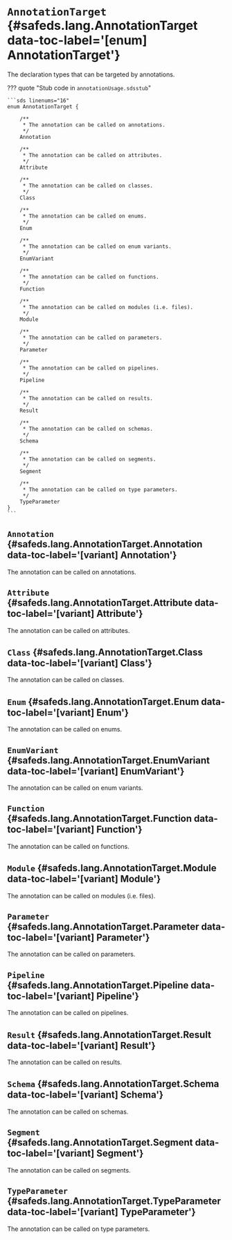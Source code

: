 [//]: # (DO NOT EDIT THIS FILE DIRECTLY. Instead, edit the corresponding stub file and execute `npm run docs:api`.)

# <code class="doc-symbol doc-symbol-enum"></code> `AnnotationTarget` {#safeds.lang.AnnotationTarget data-toc-label='[enum] AnnotationTarget'}

The declaration types that can be targeted by annotations.

??? quote "Stub code in `annotationUsage.sdsstub`"

    ```sds linenums="16"
    enum AnnotationTarget {

        /**
         * The annotation can be called on annotations.
         */
        Annotation

        /**
         * The annotation can be called on attributes.
         */
        Attribute

        /**
         * The annotation can be called on classes.
         */
        Class

        /**
         * The annotation can be called on enums.
         */
        Enum

        /**
         * The annotation can be called on enum variants.
         */
        EnumVariant

        /**
         * The annotation can be called on functions.
         */
        Function

        /**
         * The annotation can be called on modules (i.e. files).
         */
        Module

        /**
         * The annotation can be called on parameters.
         */
        Parameter

        /**
         * The annotation can be called on pipelines.
         */
        Pipeline

        /**
         * The annotation can be called on results.
         */
        Result

        /**
         * The annotation can be called on schemas.
         */
        Schema

        /**
         * The annotation can be called on segments.
         */
        Segment

        /**
         * The annotation can be called on type parameters.
         */
        TypeParameter
    }
    ```

## <code class="doc-symbol doc-symbol-variant"></code> `Annotation` {#safeds.lang.AnnotationTarget.Annotation data-toc-label='[variant] Annotation'}

The annotation can be called on annotations.

## <code class="doc-symbol doc-symbol-variant"></code> `Attribute` {#safeds.lang.AnnotationTarget.Attribute data-toc-label='[variant] Attribute'}

The annotation can be called on attributes.

## <code class="doc-symbol doc-symbol-variant"></code> `Class` {#safeds.lang.AnnotationTarget.Class data-toc-label='[variant] Class'}

The annotation can be called on classes.

## <code class="doc-symbol doc-symbol-variant"></code> `Enum` {#safeds.lang.AnnotationTarget.Enum data-toc-label='[variant] Enum'}

The annotation can be called on enums.

## <code class="doc-symbol doc-symbol-variant"></code> `EnumVariant` {#safeds.lang.AnnotationTarget.EnumVariant data-toc-label='[variant] EnumVariant'}

The annotation can be called on enum variants.

## <code class="doc-symbol doc-symbol-variant"></code> `Function` {#safeds.lang.AnnotationTarget.Function data-toc-label='[variant] Function'}

The annotation can be called on functions.

## <code class="doc-symbol doc-symbol-variant"></code> `Module` {#safeds.lang.AnnotationTarget.Module data-toc-label='[variant] Module'}

The annotation can be called on modules (i.e. files).

## <code class="doc-symbol doc-symbol-variant"></code> `Parameter` {#safeds.lang.AnnotationTarget.Parameter data-toc-label='[variant] Parameter'}

The annotation can be called on parameters.

## <code class="doc-symbol doc-symbol-variant"></code> `Pipeline` {#safeds.lang.AnnotationTarget.Pipeline data-toc-label='[variant] Pipeline'}

The annotation can be called on pipelines.

## <code class="doc-symbol doc-symbol-variant"></code> `Result` {#safeds.lang.AnnotationTarget.Result data-toc-label='[variant] Result'}

The annotation can be called on results.

## <code class="doc-symbol doc-symbol-variant"></code> `Schema` {#safeds.lang.AnnotationTarget.Schema data-toc-label='[variant] Schema'}

The annotation can be called on schemas.

## <code class="doc-symbol doc-symbol-variant"></code> `Segment` {#safeds.lang.AnnotationTarget.Segment data-toc-label='[variant] Segment'}

The annotation can be called on segments.

## <code class="doc-symbol doc-symbol-variant"></code> `TypeParameter` {#safeds.lang.AnnotationTarget.TypeParameter data-toc-label='[variant] TypeParameter'}

The annotation can be called on type parameters.
